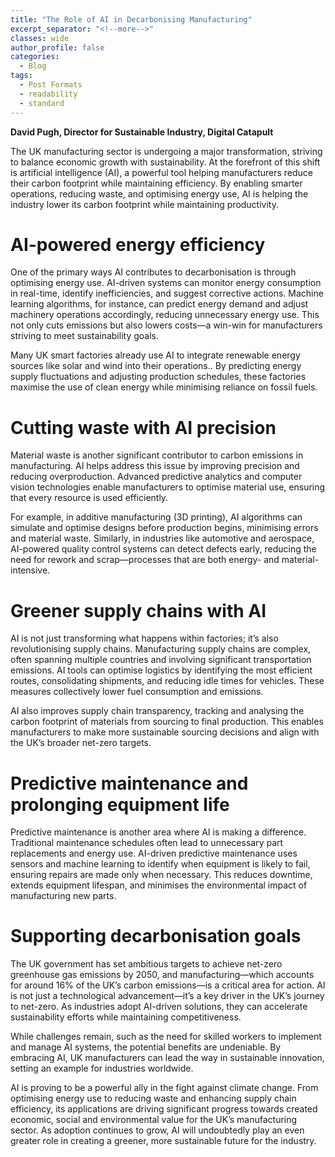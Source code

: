```yaml
---
title: "The Role of AI in Decarbonising Manufacturing"
excerpt_separator: "<!--more-->"
classes: wide
author_profile: false
categories:
  - Blog
tags:
  - Post Formats
  - readability
  - standard
---
```


**David Pugh, Director for Sustainable Industry, Digital Catapult**

The UK manufacturing sector is undergoing a major transformation, striving to balance economic growth with sustainability. At the forefront of this shift is artificial intelligence (AI), a powerful tool helping manufacturers reduce their carbon footprint while maintaining efficiency. By enabling smarter operations, reducing waste, and optimising energy use, AI is helping the industry lower its carbon footprint while maintaining productivity.

# AI-powered energy efficiency

One of the primary ways AI contributes to decarbonisation is through optimising energy use. AI-driven systems can monitor energy consumption in real-time, identify inefficiencies, and suggest corrective actions. Machine learning algorithms, for instance, can predict energy demand and adjust machinery operations accordingly, reducing unnecessary energy use. This not only cuts emissions but also lowers costs—a win-win for manufacturers striving to meet sustainability goals.

Many UK smart factories already use AI to integrate renewable energy sources like solar and wind into their operations.. By predicting energy supply fluctuations and adjusting production schedules, these factories maximise the use of clean energy while minimising reliance on fossil fuels.

# Cutting waste with AI precision

Material waste is another significant contributor to carbon emissions in manufacturing. AI helps address this issue by improving precision and reducing overproduction. Advanced predictive analytics and computer vision technologies enable manufacturers to optimise material use, ensuring that every resource is used efficiently.

For example, in additive manufacturing (3D printing), AI algorithms can simulate and optimise designs before production begins, minimising errors and material waste. Similarly, in industries like automotive and aerospace, AI-powered quality control systems can detect defects early, reducing the need for rework and scrap—processes that are both energy- and material-intensive.

# Greener supply chains with AI

AI is not just transforming what happens within factories; it’s also revolutionising supply chains. Manufacturing supply chains are complex, often spanning multiple countries and involving significant transportation emissions. AI tools can optimise logistics by identifying the most efficient routes, consolidating shipments, and reducing idle times for vehicles. These measures collectively lower fuel consumption and emissions.

AI also improves supply chain transparency, tracking and analysing the carbon footprint of materials from sourcing to final production. This enables manufacturers to make more sustainable sourcing decisions and align with the UK’s broader net-zero targets.

# Predictive maintenance and prolonging equipment life

Predictive maintenance is another area where AI is making a difference. Traditional maintenance schedules often lead to unnecessary part replacements and energy use. AI-driven predictive maintenance uses sensors and machine learning to identify when equipment is likely to fail, ensuring repairs are made only when necessary. This reduces downtime, extends equipment lifespan, and minimises the environmental impact of manufacturing new parts.

# Supporting decarbonisation goals

The UK government has set ambitious targets to achieve net-zero greenhouse gas emissions by 2050, and manufacturing—which accounts for around 16% of the UK’s carbon emissions—is a critical area for action. AI is not just a technological advancement—it’s a key driver in the UK’s journey to net-zero. As industries adopt AI-driven solutions, they can accelerate sustainability efforts while maintaining competitiveness.

While challenges remain, such as the need for skilled workers to implement and manage AI systems, the potential benefits are undeniable. By embracing AI, UK manufacturers can lead the way in sustainable innovation, setting an example for industries worldwide.

AI is proving to be a powerful ally in the fight against climate change. From optimising energy use to reducing waste and enhancing supply chain efficiency, its applications are driving significant progress towards created economic, social and environmental value for the UK’s manufacturing sector. As adoption continues to grow, AI will undoubtedly play an even greater role in creating a greener, more sustainable future for the industry.



